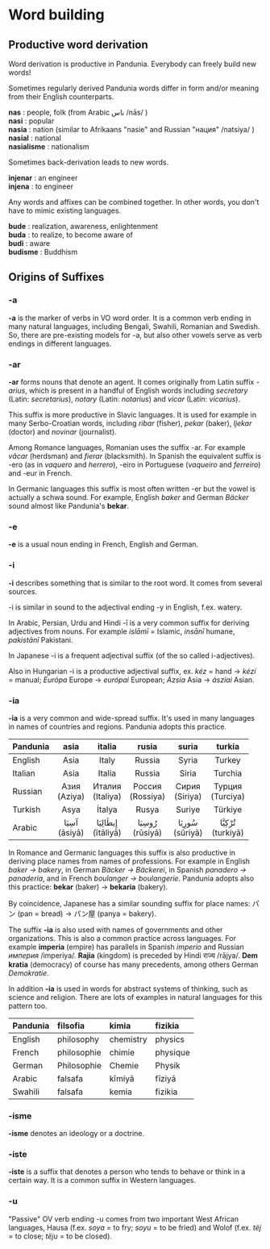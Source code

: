 # Word building

## Productive word derivation

Word derivation is productive in Pandunia. Everybody can freely build new words!

Sometimes regularly derived Pandunia words differ in form and/or meaning from their English counterparts.

**nas** : people, folk (from Arabic ناس /nās/ )  
**nasi** : popular  
**nasia** : nation (similar to Afrikaans "nasie" and Russian "нация" /natsiya/ )  
**nasial** : national  
**nasialisme** : nationalism  

Sometimes back-derivation leads to new words.

**injenar** : an engineer  
**injena** : to engineer  

Any words and affixes can be combined together. In other words, you don't have to mimic existing languages.

**bude** : realization, awareness, enlightenment  
**buda** : to realize, to become aware of  
**budi** : aware  
**budisme** : Buddhism  


## Origins of Suffixes

### -a

**-a** is the marker of verbs in VO word order. It is a common verb ending in many natural languages, including Bengali, Swahili, Romanian and Swedish. So, there are pre-existing models for -a, but also other vowels serve as verb endings in different languages.

### -ar

**-ar** forms nouns that denote an agent. It comes originally from Latin suffix _-arius_, which is present in a handful of English words including _secretary_ (Latin: _secretarius_), _notary_ (Latin: _notarius_) and _vicar_ (Latin: _vicarius_).

This suffix is more productive in Slavic languages. It is used for example in many Serbo-Croatian words, including _ribar_ (fisher), _pekar_ (baker), _ljekar_ (doctor) and _novinar_ (journalist).

Among Romance languages, Romanian uses the suffix -ar. For example _văcar_ (herdsman) and _fierar_ (blacksmith). In Spanish the equivalent suffix is -ero (as in _vaquero_ and _herrero_), -eiro in Portuguese (_vaqueiro_ and _ferreiro_) and -eur in French.

In Germanic languages this suffix is most often written -er but the vowel is actually a schwa sound. For example, English _baker_ and German _Bäcker_ sound almost like Pandunia's **bekar**.

### -e

**-e** is a usual noun ending in French, English and German.

### -i

**-i** describes something that is similar to the root word. It comes from several sources.

-i is similar in sound to the adjectival ending -y in English, f.ex. watery.

In Arabic, Persian, Urdu and Hindi -ī is a very common suffix for deriving adjectives from nouns. For example _islāmī_ = Islamic, _insānī_ humane, _pakistānī_ Pakistani.

In Japanese -i is a frequent adjectival suffix (of the so called i-adjectives).

Also in Hungarian -i is a productive adjectival suffix, ex. _kéz_ = hand → _kézi_ = manual; _Európa_ Europe → _európai_ European; _Ázsia_ Asia →  _ásziai_ Asian.


### -ia

**-ia** is a very common and wide-spread suffix. It's used in many languages in names of countries and regions. Pandunia adopts this practice.

| Pandunia | asia            | italia              | rusia               | suria             | turkia              |
|:---------|:---------------:|:-------------------:|:-------------------:|:-----------------:|:-------------------:|
| English  | Asia            | Italy               | Russia              | Syria             | Turkey              |
| Italian  | Asia            | Italia              | Russia              | Siria             | Turchia             |
| Russian  | Азия<br>(Aziya) | Италия<br>(Italiya) | Россия<br>(Rossiya) | Сирия<br>(Siriya) | Турция<br>(Turciya) |
| Turkish  | Asya            | İtalya              | Rusya               | Suriye            | Türkiye             |
| Arabic   | آسِيَا <br>(āsiyā) | إِيطَالِيَا <br>(ītāliyā) | رُوسِيَا <br>(rūsiyā)  | سُورِيَا <br>(sūriyā) | تُرْكِيَّا <br>(turkiyā)  |

In Romance and Germanic languages this suffix is also productive in deriving place names from names of professions. For example in English _baker → bakery_, in German _Bäcker → Bäckerei_, in Spanish _panadero → panadería_, and in French _boulanger → boulangerie_. Pandunia adopts also this practice: **bekar** (baker) → **bekaria** (bakery).

By coincidence, Japanese has a similar sounding suffix for place names:
パン (pan = bread) → パン屋 (panya = bakery).

The suffix **-ia** is also used with names of governments and other organizations. This is also a common practice across languages. For example **imperia** (empire) has parallels in Spanish _imperio_ and Russian _империя_ /imperiya/. **Rajia** (kingdom) is preceded by Hindi राज्य /rājya/. **Dem kratia** (democracy) of course has many precedents, among others German _Demokratie_.

In addition **-ia** is used in words for abstract systems of thinking, such as science and religion. There are lots of examples in natural languages for this pattern too.

| Pandunia | filsofia    | kimia     | fizikia  |
|:---------|:------------|:----------|:---------|
| English  | philosophy  | chemistry | physics  |
| French   | philosophie | chimie    | physique |
| German   | Philosophie | Chemie    | Physik   |
| Arabic   | falsafa     | kīmiyā    | fīziyā   |
| Swahili  | falsafa     | kemia     | fizikia  |


### -isme

**-isme** denotes an ideology or a doctrine.

### -iste

**-iste** is a suffix that denotes a person who tends to behave or think in a certain way. It is a common suffix in Western languages.

### -u

"Passive" OV verb ending -u comes from two important West African languages, Hausa (f.ex. _soya_ = to fry; _soyu_ = to be fried) and Wolof (f.ex. _tëj_ = to close; _tëju_ = to be closed).


